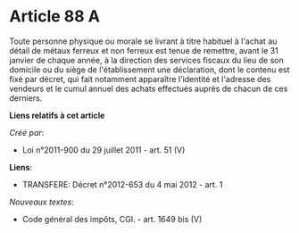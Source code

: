 # Article 88 A

Toute personne physique ou morale se livrant à titre habituel à l'achat au détail de métaux ferreux et non ferreux est tenue
de remettre, avant le 31 janvier de chaque année, à la direction des services fiscaux du lieu de son domicile ou du siège de
l'établissement une déclaration, dont le contenu est fixé par décret, qui fait notamment apparaître l'identité et l'adresse
des vendeurs et le cumul annuel des achats effectués auprès de chacun de ces derniers.

**Liens relatifs à cet article**

_Créé par_:

  - Loi n°2011-900 du 29 juillet 2011 - art. 51 (V)

**Liens**:

  - TRANSFERE: Décret n°2012-653 du 4 mai 2012 - art. 1

_Nouveaux textes_:

  - Code général des impôts, CGI. - art. 1649 bis (V)

